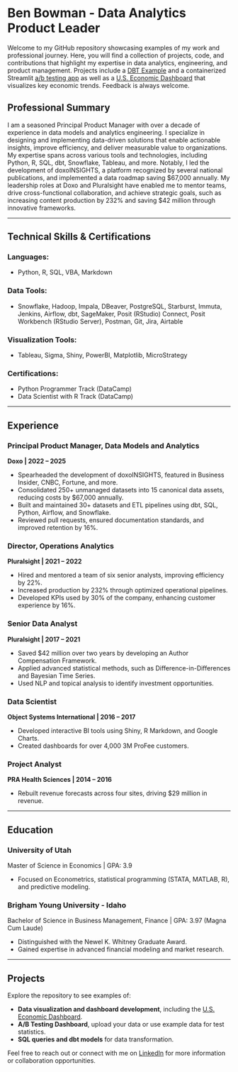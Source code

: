 
# Ben Bowman - Data Analytics Product Leader

Welcome to my GitHub repository showcasing examples of my work and professional journey. Here, you will find a collection of projects, code, and contributions that highlight my expertise in data analytics, engineering, and product management. Projects include a [DBT Example](https://github.com/ben-bowman/public/tree/master/dbt_northwind) and a containerized Streamlit [a/b testing app](https://github.com/ben-bowman/public/tree/master/a_b_testing_dashboard) as well as a [U.S. Economic Dashboard](https://bens-econ-dash.streamlit.app/) that visualizes key economic trends. Feedback is always welcome.

## Professional Summary

I am a seasoned Principal Product Manager with over a decade of experience in data models and analytics engineering. I specialize in designing and implementing data-driven solutions that enable actionable insights, improve efficiency, and deliver measurable value to organizations. My expertise spans across various tools and technologies, including Python, R, SQL, dbt, Snowflake, Tableau, and more. Notably, I led the development of doxoINSIGHTS, a platform recognized by several national publications, and implemented a data roadmap saving $67,000 annually. My leadership roles at Doxo and Pluralsight have enabled me to mentor teams, drive cross-functional collaboration, and achieve strategic goals, such as increasing content production by 232% and saving $42 million through innovative frameworks.

---

## Technical Skills & Certifications

### Languages:
- Python, R, SQL, VBA, Markdown

### Data Tools:
- Snowflake, Hadoop, Impala, DBeaver, PostgreSQL, Starburst, Immuta, Jenkins, Airflow, dbt, SageMaker, Posit (RStudio) Connect, Posit Workbench (RStudio Server), Postman, Git, Jira, Airtable

### Visualization Tools:
- Tableau, Sigma, Shiny, PowerBI, Matplotlib, MicroStrategy

### Certifications:
- Python Programmer Track (DataCamp)
- Data Scientist with R Track (DataCamp)

---

## Experience

### **Principal Product Manager, Data Models and Analytics**
**Doxo | 2022 – 2025**
- Spearheaded the development of doxoINSIGHTS, featured in Business Insider, CNBC, Fortune, and more.
- Consolidated 250+ unmanaged datasets into 15 canonical data assets, reducing costs by $67,000 annually.
- Built and maintained 30+ datasets and ETL pipelines using dbt, SQL, Python, Airflow, and Snowflake.
- Reviewed pull requests, ensured documentation standards, and improved retention by 16%.

### **Director, Operations Analytics**
**Pluralsight | 2021 – 2022**
- Hired and mentored a team of six senior analysts, improving efficiency by 22%.
- Increased production by 232% through optimized operational pipelines.
- Developed KPIs used by 30% of the company, enhancing customer experience by 16%.

### **Senior Data Analyst**
**Pluralsight | 2017 – 2021**
- Saved $42 million over two years by developing an Author Compensation Framework.
- Applied advanced statistical methods, such as Difference-in-Differences and Bayesian Time Series.
- Used NLP and topical analysis to identify investment opportunities.

### **Data Scientist**
**Object Systems International | 2016 – 2017**
- Developed interactive BI tools using Shiny, R Markdown, and Google Charts.
- Created dashboards for over 4,000 3M ProFee customers.

### **Project Analyst**
**PRA Health Sciences | 2014 – 2016**
- Rebuilt revenue forecasts across four sites, driving $29 million in revenue.

---

## Education

### **University of Utah**
Master of Science in Economics | GPA: 3.9
- Focused on Econometrics, statistical programming (STATA, MATLAB, R), and predictive modeling.

### **Brigham Young University - Idaho**
Bachelor of Science in Business Management, Finance | GPA: 3.97 (Magna Cum Laude)
- Distinguished with the Newel K. Whitney Graduate Award.
- Gained expertise in advanced financial modeling and market research.

---

## Projects
Explore the repository to see examples of:
- **Data visualization and dashboard development**, including the [U.S. Economic Dashboard](https://bens-econ-dash.streamlit.app/).
- **A/B Testing Dashboard**, upload your data or use example data for test statistics.
- **SQL queries and dbt models** for data transformation.

Feel free to reach out or connect with me on [LinkedIn](https://linkedin.com/in/btbowman) for more information or collaboration opportunities.
